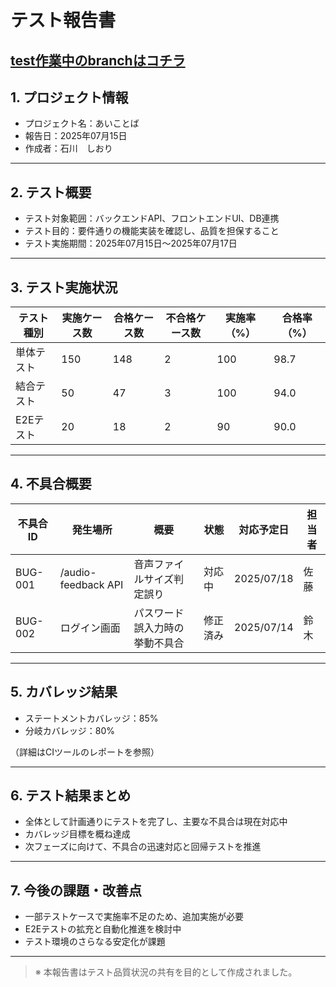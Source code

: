 # テスト報告書

[test作業中のbranchはコチラ](https://github.com/ms-engineer-bc25-04/sec9_teamB/tree/feature/qa-test)
---

## 1. プロジェクト情報

- プロジェクト名：あいことば  
- 報告日：2025年07月15日  
- 作成者：石川　しおり

---

## 2. テスト概要

- テスト対象範囲：バックエンドAPI、フロントエンドUI、DB連携  
- テスト目的：要件通りの機能実装を確認し、品質を担保すること  
- テスト実施期間：2025年07月15日～2025年07月17日  

---

## 3. テスト実施状況

| テスト種別       | 実施ケース数 | 合格ケース数 | 不合格ケース数 | 実施率（%） | 合格率（%） |
|------------------|--------------|--------------|----------------|-------------|-------------|
| 単体テスト       | 150          | 148          | 2              | 100         | 98.7        |
| 結合テスト       | 50           | 47           | 3              | 100         | 94.0        |
| E2Eテスト        | 20           | 18           | 2              | 90          | 90.0        |

---

## 4. 不具合概要

| 不具合ID | 発生場所           | 概要                       | 状態     | 対応予定日  | 担当者   |
|----------|--------------------|----------------------------|----------|-------------|----------|
| BUG-001  | /audio-feedback API | 音声ファイルサイズ判定誤り | 対応中   | 2025/07/18  | 佐藤     |
| BUG-002  | ログイン画面        | パスワード誤入力時の挙動不具合 | 修正済み | 2025/07/14  | 鈴木     |

---

## 5. カバレッジ結果

- ステートメントカバレッジ：85%  
- 分岐カバレッジ：80%  

（詳細はCIツールのレポートを参照）  

---

## 6. テスト結果まとめ

- 全体として計画通りにテストを完了し、主要な不具合は現在対応中  
- カバレッジ目標を概ね達成  
- 次フェーズに向けて、不具合の迅速対応と回帰テストを推進  

---

## 7. 今後の課題・改善点

- 一部テストケースで実施率不足のため、追加実施が必要  
- E2Eテストの拡充と自動化推進を検討中  
- テスト環境のさらなる安定化が課題  

---

> ※ 本報告書はテスト品質状況の共有を目的として作成されました。